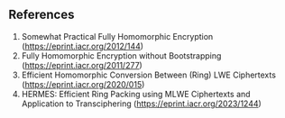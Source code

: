 ## References

1. Somewhat Practical Fully Homomorphic Encryption (<https://eprint.iacr.org/2012/144>)
2. Fully Homomorphic Encryption without Bootstrapping (<https://eprint.iacr.org/2011/277>)
3. Efficient Homomorphic Conversion Between (Ring) LWE Ciphertexts (<https://eprint.iacr.org/2020/015>)
4. HERMES: Efficient Ring Packing using MLWE Ciphertexts and Application to Transciphering (<https://eprint.iacr.org/2023/1244>)